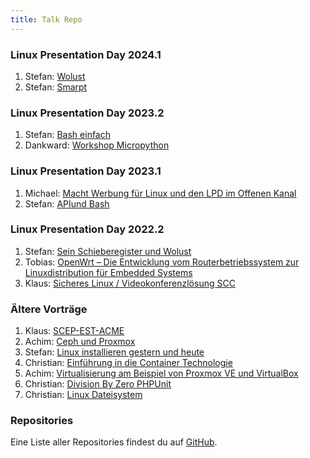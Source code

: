 ```yaml
---
title: Talk Repo
---
```


### Linux Presentation Day 2024.1

1. Stefan: [Wolust](https://github.com/dewomser/LPD_2024/blob/main/LPD_24.1_Wolust.md)
2. Stefan: [Smarpt](https://github.com/dewomser/LPD_2024/blob/main/LPD_24.1_Smarpt.md)

### Linux Presentation Day 2023.2

1. Stefan: [Bash einfach](https://github.com/dewomser/BASH-LPD2023/)
2. Dankward: [Workshop Micropython](./dankward_lpd23_2_vortrag)

### Linux Presentation Day 2023.1

1. Michael: [Macht Werbung für Linux und den LPD im Offenen Kanal](https://www.youtube.com/watch?v=i6Qo5j2VIsw)
2. Stefan: [APIund Bash](https://www.untergang.de/index.php/konferenzen-thema-linux/lpd-23-1-in-worms.html)

### Linux Presentation Day 2022.2

1. Stefan: [Sein Schieberegister und Wolust](https://www.untergang.de/pi-more-schieberegister/index.pdf)
2. Tobias: [OpenWrt – Die Entwicklung vom Routerbetriebssystem zur Linuxdistribution für Embedded Systems](https://gitlab.rlp.net/fsl/l-p-d/-/blob/lpd-2022-2/slides/lpd-2022-2_hswo_welz_openwrt.pdf)
3. Klaus: [Sicheres Linux / Videokonferenzlösung SCC](https://gitlab.rlp.net/fsl/l-p-d/-/blob/lpd-2022-2/slides/lpd-2022-2_hswo_ramst%C3%B6ck_sicheres-linux.pdf)

### Ältere Vorträge

1. Klaus: [SCEP-EST-ACME](./SCEP-EST-ACME)
2. Achim: [Ceph und Proxmox](./ceph-und-proxmox)
3. Stefan: [Linux installieren gestern und heute](https://www.untergang.de/html-folien030302020-vhs/img0.html)
4. Christian: [Einführung in die Container Technologie](https://muench.dev/slides/docker/#1)
5. Achim: [Virtualisierung am Beispiel von Proxmox VE und VirtualBox](https://achwo.de/?download=Virtualisierung.pdf)
6. Christian: [Division By Zero PHPUnit](https://github.com/Wolust/test-division-by-zero)
7. Christian: [Linux Dateisystem](https://speakerdeck.com/cmuench/linux-dateisystem)

### Repositories

Eine Liste aller Repositories findest du auf [GitHub](https://github.com/Wolust).
